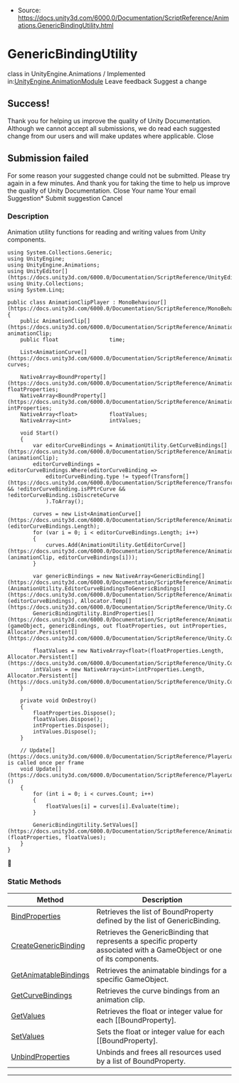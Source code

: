 * Source: https://docs.unity3d.com/6000.0/Documentation/ScriptReference/Animations.GenericBindingUtility.html

# GenericBindingUtility
class in UnityEngine.Animations
/
Implemented in:[UnityEngine.AnimationModule](https://docs.unity3d.com/6000.0/Documentation/ScriptReference/UnityEngine.AnimationModule.html)
Leave feedback
Suggest a change
## Success!
Thank you for helping us improve the quality of Unity Documentation. Although we cannot accept all submissions, we do read each suggested change from our users and will make updates where applicable.
Close
## Submission failed
For some reason your suggested change could not be submitted. Please <a>try again</a> in a few minutes. And thank you for taking the time to help us improve the quality of Unity Documentation.
Close
Your name Your email Suggestion* Submit suggestion
Cancel
### Description
Animation utility functions for reading and writing values from Unity components.
```
using System.Collections.Generic;
using UnityEngine;
using UnityEngine.Animations;
using UnityEditor[](https://docs.unity3d.com/6000.0/Documentation/ScriptReference/UnityEditor.html);
using Unity.Collections;
using System.Linq;  
  
public class AnimationClipPlayer : MonoBehaviour[](https://docs.unity3d.com/6000.0/Documentation/ScriptReference/MonoBehaviour.html)
{
    public AnimationClip[](https://docs.unity3d.com/6000.0/Documentation/ScriptReference/AnimationClip.html)        animationClip;
    public float                time;  
  
    List<AnimationCurve[](https://docs.unity3d.com/6000.0/Documentation/ScriptReference/AnimationCurve.html)>        curves;  
  
    NativeArray<BoundProperty[](https://docs.unity3d.com/6000.0/Documentation/ScriptReference/Animations.BoundProperty.html)>  floatProperties;
    NativeArray<BoundProperty[](https://docs.unity3d.com/6000.0/Documentation/ScriptReference/Animations.BoundProperty.html)>  intProperties;
    NativeArray<float>          floatValues;
    NativeArray<int>            intValues;  
  
    void Start()
    {
        var editorCurveBindings = AnimationUtility.GetCurveBindings[](https://docs.unity3d.com/6000.0/Documentation/ScriptReference/AnimationUtility.GetCurveBindings.html)(animationClip);
        editorCurveBindings = editorCurveBindings.Where(editorCurveBinding =>
            editorCurveBinding.type != typeof(Transform[](https://docs.unity3d.com/6000.0/Documentation/ScriptReference/Transform.html)) && !editorCurveBinding.isPPtrCurve && !editorCurveBinding.isDiscreteCurve
            ).ToArray();  
  
        curves = new List<AnimationCurve[](https://docs.unity3d.com/6000.0/Documentation/ScriptReference/AnimationCurve.html)>(editorCurveBindings.Length);
        for (var i = 0; i < editorCurveBindings.Length; i++)
        {
            curves.Add(AnimationUtility.GetEditorCurve[](https://docs.unity3d.com/6000.0/Documentation/ScriptReference/AnimationUtility.GetEditorCurve.html)(animationClip, editorCurveBindings[i]));
        }  
  
        var genericBindings = new NativeArray<GenericBinding[](https://docs.unity3d.com/6000.0/Documentation/ScriptReference/Animations.GenericBinding.html)>(AnimationUtility.EditorCurveBindingsToGenericBindings[](https://docs.unity3d.com/6000.0/Documentation/ScriptReference/AnimationUtility.EditorCurveBindingsToGenericBindings.html)(editorCurveBindings), Allocator.Temp[](https://docs.unity3d.com/6000.0/Documentation/ScriptReference/Unity.Collections.Allocator.Temp.html));
        GenericBindingUtility.BindProperties[](https://docs.unity3d.com/6000.0/Documentation/ScriptReference/Animations.GenericBindingUtility.BindProperties.html)(gameObject, genericBindings, out floatProperties, out intProperties, Allocator.Persistent[](https://docs.unity3d.com/6000.0/Documentation/ScriptReference/Unity.Collections.Allocator.Persistent.html));  
  
        floatValues = new NativeArray<float>(floatProperties.Length, Allocator.Persistent[](https://docs.unity3d.com/6000.0/Documentation/ScriptReference/Unity.Collections.Allocator.Persistent.html));
        intValues = new NativeArray<int>(intProperties.Length, Allocator.Persistent[](https://docs.unity3d.com/6000.0/Documentation/ScriptReference/Unity.Collections.Allocator.Persistent.html));
    }  
  
    private void OnDestroy()
    {
        floatProperties.Dispose();
        floatValues.Dispose();
        intProperties.Dispose();
        intValues.Dispose();
    }  
  
    // Update[](https://docs.unity3d.com/6000.0/Documentation/ScriptReference/PlayerLoop.Update.html) is called once per frame
    void Update[](https://docs.unity3d.com/6000.0/Documentation/ScriptReference/PlayerLoop.Update.html)()
    {
        for (int i = 0; i < curves.Count; i++)
        {
            floatValues[i] = curves[i].Evaluate(time);
        }  
  
        GenericBindingUtility.SetValues[](https://docs.unity3d.com/6000.0/Documentation/ScriptReference/Animations.GenericBindingUtility.SetValues.html)(floatProperties, floatValues);
    }
}

```

### Static Methods
Method | Description  
---|---  
[BindProperties](https://docs.unity3d.com/6000.0/Documentation/ScriptReference/Animations.GenericBindingUtility.BindProperties.html) | Retrieves the list of BoundProperty defined by the list of GenericBinding.  
[CreateGenericBinding](https://docs.unity3d.com/6000.0/Documentation/ScriptReference/Animations.GenericBindingUtility.CreateGenericBinding.html) | Retrieves the GenericBinding that represents a specific property associated with a GameObject or one of its components.  
[GetAnimatableBindings](https://docs.unity3d.com/6000.0/Documentation/ScriptReference/Animations.GenericBindingUtility.GetAnimatableBindings.html) | Retrieves the animatable bindings for a specific GameObject.  
[GetCurveBindings](https://docs.unity3d.com/6000.0/Documentation/ScriptReference/Animations.GenericBindingUtility.GetCurveBindings.html) | Retrieves the curve bindings from an animation clip.  
[GetValues](https://docs.unity3d.com/6000.0/Documentation/ScriptReference/Animations.GenericBindingUtility.GetValues.html) | Retrieves the float or integer value for each [[BoundProperty].  
[SetValues](https://docs.unity3d.com/6000.0/Documentation/ScriptReference/Animations.GenericBindingUtility.SetValues.html) | Sets the float or integer value for each [[BoundProperty].  
[UnbindProperties](https://docs.unity3d.com/6000.0/Documentation/ScriptReference/Animations.GenericBindingUtility.UnbindProperties.html) | Unbinds and frees all resources used by a list of BoundProperty.  
* * *
